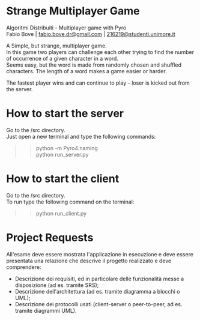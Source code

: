 # Strange Multiplayer Game
Algoritmi Distribuiti - Multiplayer game with Pyro <br>
Fabio Bove | fabio.bove.dr@gmail.com | 216219@studenti.unimore.it<br>

A Simple, but strange, multiplayer game.<br>
In this game two players can challenge each other trying to find the number of occurrence of a given character in a word.<br>
Seems easy, but the word is made from randomly chosen and shuffled characters. The length of a word makes a game easier or harder.<br>

The fastest player wins and can continue to play - loser is kicked out from the server.<br>

# How to start the server 
Go to the /src directory.<br>
Just open a new terminal and type the following commands:<br>
>> python -m Pyro4.naming<br>
>> python run_server.py<br>

# How to start the client
Go to the /src directory.<br>
To run type the following command on the terminal:<br>
>> python run_client.py<br>

# Project Requests 
All'esame deve essere mostrata l'applicazione in esecuzione e deve essere presentata una relazione che descrive il progetto realizzato e deve comprendere: <br>
- Descrizione dei requisiti, ed in particolare delle funzionalità messe a disposizione (ad es. tramite SRS);
- Descrizione dell'architettura (ad es. tramite diagramma a blocchi o UML);
- Descrizione dei protocolli usati (client-server o peer-to-peer, ad es. tramite diagrammi UML).
